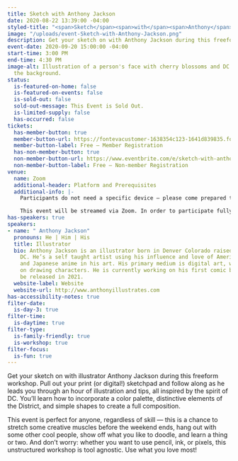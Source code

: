 ```yaml
---
title: Sketch with Anthony Jackson
date: 2020-08-22 13:39:00 -04:00
styled-title: "<span>Sketch</span><span>with</span><span>Anthony</span><span>Jackson</span>"
image: "/uploads/event-Sketch-with-Anthony-Jackson.png"
description: Get your sketch on with Anthony Jackson during this freeform workshop.
event-date: 2020-09-20 15:00:00 -04:00
start-time: 3:00 PM
end-time: 4:30 PM
image-alt: Illustration of a person's face with cherry blossoms and DC monuments in
  the background.
status:
  is-featured-on-home: false
  is-featured-on-events: false
  is-sold-out: false
  sold-out-message: This Event is Sold Out.
  is-limited-supply: false
  has-occurred: false
tickets:
  has-member-button: true
  member-button-url: https://fontevacustomer-1638354c123-1641d839835.force.com/services/oauth2/authorize?client_id=3MVG9nthuDc9owbcOq7_07W.HriOQQPWTbMkrpOla.ajDQlTHf4_uby_mhwylcX.mJBU2O2SppTiZMS0J_HJd&response_type=code&redirect_uri=https://ikit.aiga.org/ikit_national_util/ikit-national-util-sso-redirect/&state=https%3A%2F%2Fdc.aiga.org%2Fevent%2Fsketch-with-anthony-jackson%2F%3Fredirect_source%3Deventbrite_register
  member-button-label: Free — Member Registration
  has-non-member-button: true
  non-member-button-url: https://www.eventbrite.com/e/sketch-with-anthony-jackson-tickets-117854565177
  non-member-button-label: Free — Non-member Registration
venue:
  name: Zoom
  additional-header: Platform and Prerequisites
  additional-info: |-
    Participants do not need a specific device — please come prepared to sketch however you like, digitally or IRL! However, Anthony will be using an iPad, Apple Pencil, and Procreate to create his illustrations.

    This event will be streamed via Zoom. In order to participate fully, attendees should plan to join on the Zoom app via their computer, tablet, or mobile device with enough bandwidth to support viewing video. In order to ensure only those who have registered for the event are able to attend — and to create space for intimate conversations — only those whose display name fully matches the name on our registration list will be admitted from the waiting room. You can find more about joining our virtual events, including how to connect, directions to troubleshoot, and information about our refund policy in our [FAQ](/faqs/).
has-speakers: true
speakers:
- name: " Anthony Jackson"
  pronouns: He | Him | His
  title: Illustrator
  bio: Anthony Jackson is an illustrator born in Denver Colorado raised in Washington,
    DC. He’s a self taught artist using his influence and love of American comics
    and Japanese anime in his art. His primary medium is digital art, with a focus
    on drawing characters. He is currently working on his first comic book which will
    be released in 2021.
  website-label: Website
  website-url: http://www.anthonyillustrates.com
has-accessibility-notes: true
filter-date:
  is-day-3: true
filter-time:
  is-daytime: true
filter-type:
  is-family-friendly: true
  is-workshop: true
filter-focus:
  is-fun: true
---
```


Get your sketch on with illustrator Anthony Jackson during this freeform workshop. Pull out your print (or digital!) sketchpad and follow along as he leads you through an hour of illustration and tips, all inspired by the spirit of DC. You’ll learn how to incorporate a color palette, distinctive elements of the District, and simple shapes to create a full composition.

This event is perfect for anyone, regardless of skill — this is a chance to stretch some creative muscles before the weekend ends, hang out with some other cool people, show off what you like to doodle, and learn a thing or two. And don’t worry: whether you want to use pencil, ink, or pixels, this unstructured workshop is tool agnostic. Use what you love most!
